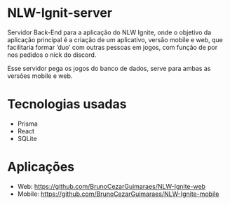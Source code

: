 # NLW-Ignit-server

Servidor Back-End para a aplicação do NLW Ignite, onde o objetivo da aplicação principal é a criação de um aplicativo, versão mobile e web, que facilitaria formar ‘duo’ com outras pessoas em jogos, com função de por nos pedidos o nick do discord.

Esse servidor pega os jogos do banco de dados, serve para ambas as versões mobile e web.

# Tecnologias usadas
 - Prisma
 - React
 - SQLite

# Aplicações

- Web: https://github.com/BrunoCezarGuimaraes/NLW-Ignite-web
- Mobile: https://github.com/BrunoCezarGuimaraes/NLW-Ignite-mobile
